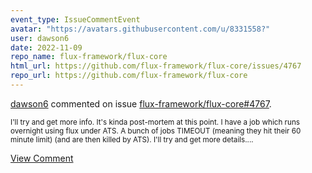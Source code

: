 ```yaml
---
event_type: IssueCommentEvent
avatar: "https://avatars.githubusercontent.com/u/8331558?"
user: dawson6
date: 2022-11-09
repo_name: flux-framework/flux-core
html_url: https://github.com/flux-framework/flux-core/issues/4767
repo_url: https://github.com/flux-framework/flux-core
---
```


<a href='https://github.com/dawson6' target='_blank'>dawson6</a> commented on issue <a href='https://github.com/flux-framework/flux-core/issues/4767' target='_blank'>flux-framework/flux-core#4767</a>.

<small>I'll try and get more info.  It's kinda post-mortem at this point.  I have a job which runs overnight using flux under ATS.  A bunch of jobs TIMEOUT (meaning they hit their 60 minute limit) (and are then killed by ATS). I'll try and get more details....</small>

<a href='https://github.com/flux-framework/flux-core/issues/4767' target='_blank'>View Comment</a>
